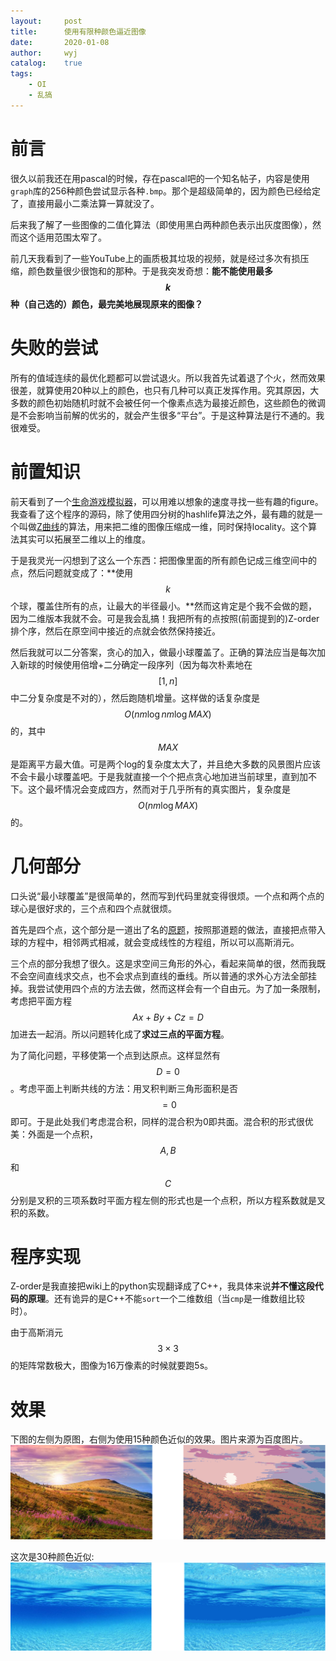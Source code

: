 ```yaml
---
layout:		post
title:		使用有限种颜色逼近图像
date:		2020-01-08
author:		wyj
catalog:	true
tags:
    - OI
    - 乱搞
---
```


# 前言

很久以前我还在用pascal的时候，存在pascal吧的一个知名帖子，内容是使用`graph`库的256种颜色尝试显示各种`.bmp`。那个是超级简单的，因为颜色已经给定了，直接用最小二乘法算一算就没了。

后来我了解了一些图像的二值化算法（即使用黑白两种颜色表示出灰度图像），然而这个适用范围太窄了。

前几天我看到了一些YouTube上的画质极其垃圾的视频，就是经过多次有损压缩，颜色数量很少很饱和的那种。于是我突发奇想：**能不能使用最多$$k$$种（自己选的）颜色，最完美地展现原来的图像？**

# 失败的尝试

所有的值域连续的最优化题都可以尝试退火。所以我首先试着退了个火，然而效果很差，就算使用20种以上的颜色，也只有几种可以真正发挥作用。究其原因，大多数的颜色初始随机时就不会被任何一个像素点选为最接近颜色，这些颜色的微调是不会影响当前解的优劣的，就会产生很多“平台”。于是这种算法是行不通的。我很难受。

# 前置知识

前天看到了一个[生命游戏模拟器](https://gitlab.com/apgoucher/lifelib)，可以用难以想象的速度寻找一些有趣的figure。我查看了这个程序的源码，除了使用四分树的hashlife算法之外，最有趣的就是一个叫做[Z曲线](https://en.wikipedia.org/wiki/Z-order_curve)的算法，用来把二维的图像压缩成一维，同时保持locality。这个算法其实可以拓展至二维以上的维度。

于是我灵光一闪想到了这么一个东西：把图像里面的所有颜色记成三维空间中的点，然后问题就变成了：**使用$$k$$个球，覆盖住所有的点，让最大的半径最小。**然而这肯定是个我不会做的题，因为二维版本我就不会。可是我会乱搞！我把所有的点按照(前面提到的)Z-order排个序，然后在原空间中接近的点就会依然保持接近。

然后我就可以二分答案，贪心的加入，做最小球覆盖了。正确的算法应当是每次加入新球的时候使用倍增+二分确定一段序列（因为每次朴素地在$$[1,n]$$中二分复杂度是不对的），然后跑随机增量。这样做的话复杂度是$$O(nm\log{nm}\log{MAX})$$的，其中$$MAX$$是距离平方最大值。可是两个log的复杂度太大了，并且绝大多数的风景图片应该不会卡最小球覆盖吧。于是我就直接一个个把点贪心地加进当前球里，直到加不下。这个最坏情况会变成四方，然而对于几乎所有的真实图片，复杂度是$$O(nm\log{MAX})$$的。

# 几何部分

口头说“最小球覆盖”是很简单的，然而写到代码里就变得很烦。一个点和两个点的球心是很好求的，三个点和四个点就很烦。

首先是四个点，这个部分是一道出了名的[原题](https://www.luogu.com.cn/problem/P4035)，按照那道题的做法，直接把点带入球的方程中，相邻两式相减，就会变成线性的方程组，所以可以高斯消元。

三个点的部分我想了很久。这是求空间三角形的外心，看起来简单的很，然而我既不会空间直线求交点，也不会求点到直线的垂线。所以普通的求外心方法全部挂掉。我尝试使用四个点的方法去做，然而这样会有一个自由元。为了加一条限制，考虑把平面方程$$Ax+By+Cz=D$$加进去一起消。所以问题转化成了**求过三点的平面方程**。

为了简化问题，平移使第一个点到达原点。这样显然有$$D=0$$。考虑平面上判断共线的方法：用叉积判断三角形面积是否$$=0$$即可。于是此处我们考虑混合积，同样的混合积为0即共面。混合积的形式很优美：外面是一个点积，$$A,B$$和$$C$$分别是叉积的三项系数时平面方程左侧的形式也是一个点积，所以方程系数就是叉积的系数。

# 程序实现

Z-order是我直接把wiki上的python实现翻译成了C++，我具体来说**并不懂这段代码的原理**。还有诡异的是C++不能`sort`一个二维数组（当`cmp`是一维数组比较时）。

由于高斯消元$$3\times 3$$的矩阵常数极大，图像为16万像素的时候就要跑5s。

# 效果

下图的左侧为原图，右侧为使用15种颜色近似的效果。图片来源为百度图片。
![](/img/20200108-1.png)

这次是30种颜色近似:
![](/img/20200108-2.png)
